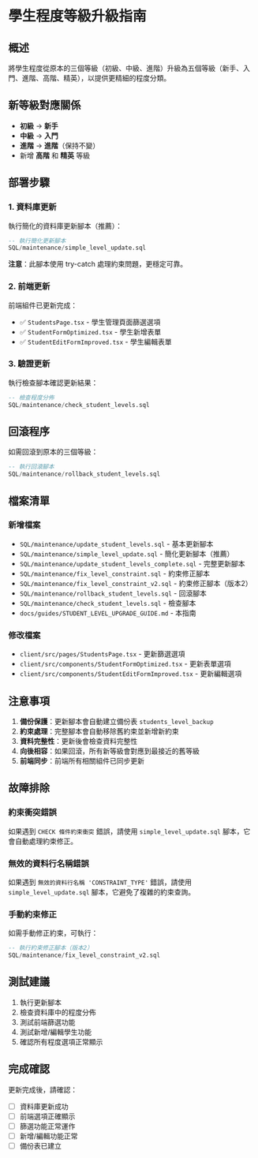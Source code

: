 # 學生程度等級升級指南

## 概述
將學生程度從原本的三個等級（初級、中級、進階）升級為五個等級（新手、入門、進階、高階、精英），以提供更精細的程度分類。

## 新等級對應關係
- **初級** → **新手**
- **中級** → **入門**  
- **進階** → **進階**（保持不變）
- 新增 **高階** 和 **精英** 等級

## 部署步驟

### 1. 資料庫更新
執行簡化的資料庫更新腳本（推薦）：
```sql
-- 執行簡化更新腳本
SQL/maintenance/simple_level_update.sql
```

**注意**：此腳本使用 try-catch 處理約束問題，更穩定可靠。

### 2. 前端更新
前端組件已更新完成：
- ✅ `StudentsPage.tsx` - 學生管理頁面篩選選項
- ✅ `StudentFormOptimized.tsx` - 學生新增表單
- ✅ `StudentEditFormImproved.tsx` - 學生編輯表單

### 3. 驗證更新
執行檢查腳本確認更新結果：
```sql
-- 檢查程度分佈
SQL/maintenance/check_student_levels.sql
```

## 回滾程序

如需回滾到原本的三個等級：
```sql
-- 執行回滾腳本
SQL/maintenance/rollback_student_levels.sql
```

## 檔案清單

### 新增檔案
- `SQL/maintenance/update_student_levels.sql` - 基本更新腳本
- `SQL/maintenance/simple_level_update.sql` - 簡化更新腳本（推薦）
- `SQL/maintenance/update_student_levels_complete.sql` - 完整更新腳本
- `SQL/maintenance/fix_level_constraint.sql` - 約束修正腳本
- `SQL/maintenance/fix_level_constraint_v2.sql` - 約束修正腳本（版本2）
- `SQL/maintenance/rollback_student_levels.sql` - 回滾腳本
- `SQL/maintenance/check_student_levels.sql` - 檢查腳本
- `docs/guides/STUDENT_LEVEL_UPGRADE_GUIDE.md` - 本指南

### 修改檔案
- `client/src/pages/StudentsPage.tsx` - 更新篩選選項
- `client/src/components/StudentFormOptimized.tsx` - 更新表單選項
- `client/src/components/StudentEditFormImproved.tsx` - 更新編輯選項

## 注意事項

1. **備份保護**：更新腳本會自動建立備份表 `students_level_backup`
2. **約束處理**：完整腳本會自動移除舊約束並新增新約束
3. **資料完整性**：更新後會檢查資料完整性
4. **向後相容**：如果回滾，所有新等級會對應到最接近的舊等級
5. **前端同步**：前端所有相關組件已同步更新

## 故障排除

### 約束衝突錯誤
如果遇到 `CHECK 條件約束衝突` 錯誤，請使用 `simple_level_update.sql` 腳本，它會自動處理約束修正。

### 無效的資料行名稱錯誤
如果遇到 `無效的資料行名稱 'CONSTRAINT_TYPE'` 錯誤，請使用 `simple_level_update.sql` 腳本，它避免了複雜的約束查詢。

### 手動約束修正
如需手動修正約束，可執行：
```sql
-- 執行約束修正腳本（版本2）
SQL/maintenance/fix_level_constraint_v2.sql
```

## 測試建議

1. 執行更新腳本
2. 檢查資料庫中的程度分佈
3. 測試前端篩選功能
4. 測試新增/編輯學生功能
5. 確認所有程度選項正常顯示

## 完成確認

更新完成後，請確認：
- [ ] 資料庫更新成功
- [ ] 前端選項正確顯示
- [ ] 篩選功能正常運作
- [ ] 新增/編輯功能正常
- [ ] 備份表已建立 